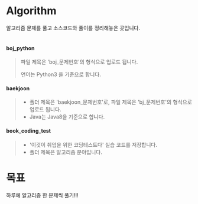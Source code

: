 # Algorithm
알고리즘 문제를 풀고 소스코드와 풀이를 정리해놓은 곳입니다.
<br/><br/>

#### boj_python
> 파일 제목은 'boj_문제번호'의 형식으로 업로드 됩니다.
> 
> 언어는 Python3 을 기준으로 합니다.

#### baekjoon
> - 폴더 제목은 'baekjoon_문제번호'로, 파일 제목은 'bj_문제번호'의 형식으로 업로드 됩니다.
> - Java는 Java8을 기준으로 합니다.

#### book_coding_test
> - '이것이 취업을 위한 코딩테스트다' 실습 코드를 저장합니다.
> - 폴더 제목은 알고리즘 분야입니다.

# 목표
하루에 알고리즘 한 문제씩 풀기!!!
